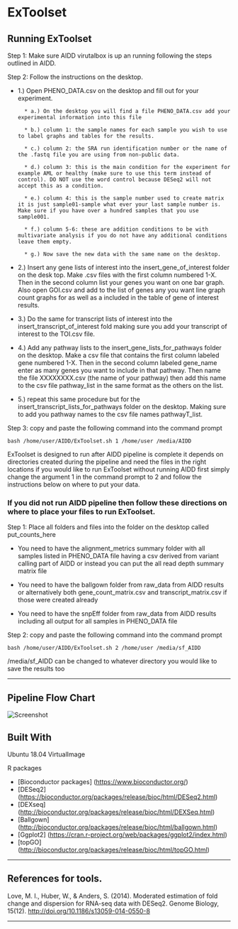 # ExToolset

## Running ExToolset

Step 1: Make sure AIDD virutalbox is up an running following the steps outlined in AIDD.

Step 2: Follow the instructions on the desktop.
* 1.) Open PHENO_DATA.csv on the desktop and fill out for your experiment.

        * a.) On the desktop you will find a file PHENO_DATA.csv add your experimental information into this file
        
        * b.) column 1: the sample names for each sample you wish to use to label graphs and tables for the results.
        
        * c.) column 2: the SRA run identification number or the name of the .fastq file you are using from non-public data.
        
        * d.) column 3: this is the main condition for the experiment for example AML or healthy (make sure to use this term instead of control). DO NOT use the word control because DESeq2 will not accept this as a condition.
        
        * e.) column 4: this is the sample number used to create matrix it is just sample01-sample what ever your last sample number is. Make sure if you have over a hundred samples that you use sample001. 
        
        * f.) column 5-6: these are addition conditions to be with multivariate analysis if you do not have any additional conditions leave them empty.
        
        * g.) Now save the new data with the same name on the desktop.

* 2.) Insert any gene lists of interest into the insert_gene_of_interest folder on the desk top.  Make .csv files with the first column numbered 1-X.  Then in the second column list your genes you want on one bar graph.  Also open GOI.csv and add to the list of genes any you want line graph count graphs for as well as a included in the table of gene of interest results.

* 3.) Do the same for transcript lists of interest into the insert_transcript_of_interest fold making sure you add your transcript of interest to the TOI.csv file.

* 4.) Add any pathway lists to the insert_gene_lists_for_pathways folder on the desktop.  Make a csv file that contains the first column labeled gene numbered 1-X.  Then in the second column labeled gene_name enter as many genes you want to include in that pathway.  Then name the file XXXXXXXX.csv (the name of your pathway) then add this name to the csv file pathway_list in the same format as the others on the list.

* 5.) repeat this same procedure but for the insert_transcript_lists_for_pathways folder on the desktop.  Making sure to add you pathway names to the csv file names pathwayT_list.

Step 3: copy and paste the following command into the command prompt

```
bash /home/user/AIDD/ExToolset.sh 1 /home/user /media/AIDD
```
ExToolset is designed to run after AIDD pipeline is complete it depends on directories created during the pipeline and need the files in the right locations if you would like to run ExToolset without running AIDD first simply change the argument 1 in the command prompt to 2 and follow the instructions below on where to put your data.

### If you did not run AIDD pipeline then follow these directions on where to place your files to run ExToolset.

Step 1: Place all folders and files into the folder on the desktop called put_counts_here

  * You need to have the alignment_metrics summary folder with all samples listed in PHENO_DATA file having a csv derived from variant calling part of AIDD or instead you can put the all read depth summary matrix file
  
  * You need to have the ballgown folder from raw_data from AIDD results or alternatively both gene_count_matrix.csv and transcript_matrix.csv if those were created already
  
  * You need to have the snpEff folder from raw_data from AIDD results including all output for all samples in PHENO_DATA file

Step 2: copy and paste the following command into the command prompt

```
bash /home/user/AIDD/ExToolset.sh 2 /home/user /media/sf_AIDD
```
/media/sf_AIDD can be changed to whatever directory you would like to save the results too 
___
## Pipeline Flow Chart
![Screenshot](flow_chart.png)
## Built With
Ubuntu 18.04 VirtualImage

R packages
* [Bioconductor packages] (https://www.bioconductor.org/)
* [DESeq2] (https://bioconductor.org/packages/release/bioc/html/DESeq2.html)
* [DEXseq] (http://bioconductor.org/packages/release/bioc/html/DEXSeq.html)
* [Ballgown] (http://bioconductor.org/packages/release/bioc/html/ballgown.html)
* [Ggplot2] (https://cran.r-project.org/web/packages/ggplot2/index.html)
* [topGO] (http://bioconductor.org/packages/release/bioc/html/topGO.html)

___

## References for tools.

Love, M. I., Huber, W., & Anders, S. (2014). Moderated estimation of fold change and dispersion for RNA-seq data with DESeq2. Genome Biology, 15(12). http://doi.org/10.1186/s13059-014-0550-8

___
